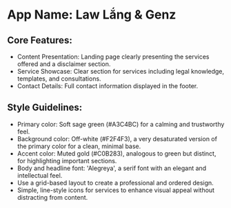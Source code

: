 # **App Name**: Law Lắng & Genz

## Core Features:

- Content Presentation: Landing page clearly presenting the services offered and a disclaimer section.
- Service Showcase: Clear section for services including legal knowledge, templates, and consultations.
- Contact Details: Full contact information displayed in the footer.

## Style Guidelines:

- Primary color: Soft sage green (#A3C4BC) for a calming and trustworthy feel.
- Background color: Off-white (#F2F4F3), a very desaturated version of the primary color for a clean, minimal base.
- Accent color: Muted gold (#C0B283), analogous to green but distinct, for highlighting important sections.
- Body and headline font: 'Alegreya', a serif font with an elegant and intellectual feel.
- Use a grid-based layout to create a professional and ordered design.
- Simple, line-style icons for services to enhance visual appeal without distracting from content.